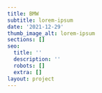 ```yaml
---
title: BMW
subtitle: lorem-ipsum
date: '2021-12-29'
thumb_image_alt: lorem-ipsum
sections: []
seo:
  title: ''
  description: ''
  robots: []
  extra: []
layout: project
---
```

